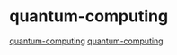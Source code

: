 # quantum-computing

[quantum-computing](https://github.com/m-labs/artiq)
[quantum-computing](https://github.com/quil-lang/quilc)
